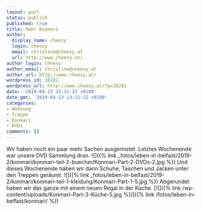 ```yaml
---
layout: post
status: publish
published: true
title: Mehr Konmari
author:
  display_name: cheesy
  login: cheesy
  email: christine@cheesy.at
  url: http://www.cheesy.at/
author_login: cheesy
author_email: christine@cheesy.at
author_url: http://www.cheesy.at/
wordpress_id: 38282
wordpress_url: http://www.cheesy.at/?p=38282
date: '2019-04-13 15:31:32 +0100'
date_gmt: '2019-04-13 13:31:32 +0100'
categories:
- Wohnung
- Treppe
- Konmari
- DVDs
comments: []
---
```

Wir haben noch ein paar mehr Sachen ausgemistet. Letztes Wochenende war unsere DVD Sammlung dran.
![]({% link _fotos/leben-in-belfast/2019-2/konmari/konmari-teil-2-buecher/Konmari-Part-2-DVDs-2.jpg %})
Und dieses Wochenende haben wir dann Schuhe, Taschen und Jacken unter den Treppen geräumt.
![]({% link _fotos/leben-in-belfast/2019-2/konmari/konmari-teil-1-kleidung/Konmari-Part-1-5.jpg %})
Abgerundet haben wir das ganze mit einem neuen Regal in der Küche.
[![]({% link /wp-content/uploads/Konmari-Part-3-Küche-5.jpg %})]({% link /fotos/leben-in-belfast/konmari/ %})
